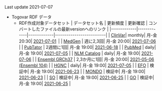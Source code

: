 Last update 2021-07-07
* Togovar RDF データ 
  * RDF作成対象データセット
    | データセット名     | 更新頻度     | 更新確認     | コンバートしたファイルの最新versionへのリンク | 
    |-------------|-------------|-------------|--------------------------| 
    | [ClinVar](https://www.ncbi.nlm.nih.gov/clinvar/)| monthly| 月-金 20:30| [2021-07-01](https://togovar-stg.biosciencedbc.jp/public/virtuoso/clinvar/latest/)                | 
    | [MedGen](https://www.ncbi.nlm.nih.gov/medgen/)  | 週に2,3回| 月-金 20:00|  [2021-07-06](https://togovar-stg.biosciencedbc.jp/public/virtuoso/medgen/latest/)                | 
    | [PubTator](https://www.ncbi.nlm.nih.gov/research/pubtator/)    | 2週間に1回| 月-金 19:00|  [2021-06-18](https://togovar-stg.biosciencedbc.jp/public/virtuoso/pubtator/latest/)               | 
    | [PubMed](https://pubmed.ncbi.nlm.nih.gov/) | daily| 月-金 19:00|  [2021-07-05](https://togovar-stg.biosciencedbc.jp/public/virtuoso/pubmed/latest/)               | 
    | [NLM Catalog](https://www.ncbi.nlm.nih.gov/nlmcatalog) | daily| 月-金 19:00|  [2021-07-06](https://togovar-stg.biosciencedbc.jp/public/virtuoso/nlm-catalog/latest/)               | 
    | [Ensembl GRCh37](https://grch37.ensembl.org/index.html) | 2,3か月に1回| 月-金 20:00|  [2021-05-06 (Ensembl 104)](https://togovar-stg.biosciencedbc.jp/public/virtuoso/ensembl/latest/) | 
    | [HGNC](https://www.genenames.org/) | daily| 月-金 19:00|  [2021-07-05](https://togovar-stg.biosciencedbc.jp/public/virtuoso/hgnc/latest/)    | 
    | [EFO](https://) | 検証中| 月-金 19:00|  [2021-06-23](https://togovar-stg.biosciencedbc.jp/public/virtuoso/efo/latest/)    | 
    | [MONDO](https://) | 検証中| 月-金 19:00|  [2021-06-23](https://togovar-stg.biosciencedbc.jp/public/virtuoso/mondo/latest/)    | 
    | [SO](https://) | 検証中| 月-金 19:00|  [2021-06-25](https://togovar-stg.biosciencedbc.jp/public/virtuoso/so/latest/)    | 
    | [GO](https://) | 検証中| 月-金 19:00|  [2021-06-25](https://togovar-stg.biosciencedbc.jp/public/virtuoso/go/latest/)    | 


